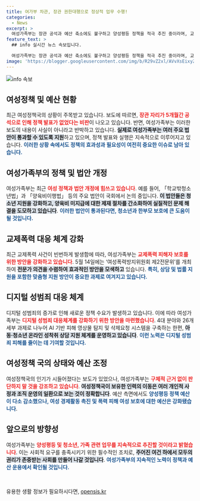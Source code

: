 ```yaml
---
title: 여가부 차관, 장관 권한대행으로 정상적 업무 수행!
categories:
  - News
excerpt: >
  여성가족부는 장관 공석과 예산 축소에도 불구하고 양성평등 정책을 적극 추진 중이라며, 교제폭력 대응과 디지털 성범죄 문제에도 힘쓰겠다고 강조했다. 정책의 성과와 향후 계획에 대한 내역이 주목받고 있다.
feature_text: >
  ## info 실시간 뉴스 속보입니다.

  여성가족부는 장관 공석과 예산 축소에도 불구하고 양성평등 정책을 적극 추진 중이라며, 교제폭력 대응과 디지털 성범죄 문제에도 힘쓰겠다고 강조했다. 정책의 성과와 향후 계획에 대한 내역이 주목받고 있다.
image: 'https://blogger.googleusercontent.com/img/b/R29vZ2xl/AVvXsEixyZcFfHzMRdzZMjFBmAUKJYCLCGyLL1o632UiGVXcaFdKo_bkvkuCioo0uUKlGfBVcT3P84aROyZIXSBEx3Aw5nCQ3pTgDom1WDC4m8eifvWiAmWEEVb4x6G_l8C0QH225ldMjyaFvpxGEBGNO37VmDTDMHGhJPq73UglMfDca1-0aw/s1600/blogspot.png'
---
```


<p><img src="https://blogger.googleusercontent.com/img/b/R29vZ2xl/AVvXsEixyZcFfHzMRdzZMjFBmAUKJYCLCGyLL1o632UiGVXcaFdKo_bkvkuCioo0uUKlGfBVcT3P84aROyZIXSBEx3Aw5nCQ3pTgDom1WDC4m8eifvWiAmWEEVb4x6G_l8C0QH225ldMjyaFvpxGEBGNO37VmDTDMHGhJPq73UglMfDca1-0aw/s1600/blogspot.png" alt="info 속보" /></p>

<h2 data-ke-size="size26">여성정책 및 예산 현황</h2>

<p data-ke-size="size16"></p>

<p>최근 여성정책국의 상황이 주목받고 있습니다. 보도에 따르면, <b><span style="color: #ee2323;">장관 자리가 5개월간 공석으로 인해 정책 발표가 없었다는 비판</span></b>이 나오고 있습니다. 반면, 여성가족부는 이러한 보도의 내용이 사실이 아니라고 반박하고 있습니다. <b><span style="background-color: #21538527;">실제로 여성가족부는 여러 주요 법안이 통과할 수 있도록 지원</span></b>하고 있으며, 정책 발표와 실행은 지속적으로 이루어지고 있습니다. <b><span style="color: #1a5490;">이러한 상황 속에서도 정책의 효과성과 필요성이 여전히 중요한 이슈로 남아 있습니다.</span></b></p>

<h2 data-ke-size="size26">여성가족부의 정책 및 법안 개정</h2>

<p data-ke-size="size16"></p>

<p>여성가족부는 최근 <b><span style="color: #ee2323;">여성 정책과 법안 개정에 힘쓰고 있습니다</span></b>. 예를 들어, 「학교밖청소년법」과 「양육비이행법」 등의 주요 법안이 국회에서 논의 중입니다. <b><span style="background-color: #21538527;">이 법안들은 청소년 지원을 강화하고, 양육비 미지급에 대한 제재 절차를 간소화하여 실질적인 문제 해결을 도모하고 있습니다</span></b>. <b><span style="color: #1a5490;">이러한 법안이 통과된다면, 청소년과 한부모 보호에 큰 도움이 될 것입니다.</span></b></p>

<h2 data-ke-size="size26">교제폭력 대응 체계 강화</h2>

<p data-ke-size="size16"></p>

<p>최근 교제폭력 사건이 빈번하게 발생함에 따라, 여성가족부는 <b><span style="color: #ee2323;">교제폭력 피해자 보호를 위한 방안을 강화하고 있습니다</span></b>. 5월 14일에는 ‘여성폭력방지위원회 제2전문위’를 개최하여 <b><span style="background-color: #21538527;">전문가 의견을 수렴하여 효과적인 방안을 모색하고</span></b> 있습니다. <b><span style="color: #1a5490;">특히, 상담 및 법률 지원을 포함한 맞춤형 지원 방안이 중요한 과제로 여겨지고 있습니다.</span></b></p>

<h2 data-ke-size="size26">디지털 성범죄 대응 체계</h2>

<p data-ke-size="size16"></p>

<p>디지털 성범죄의 증가로 인해 새로운 정책 수요가 발생하고 있습니다. 이에 따라 여성가족부는 <b><span style="color: #ee2323;">디지털 성범죄 대응체계를 강화하기 위한 방안을 마련했습니다</span></b>. 4대 분야와 26개 세부 과제로 나누어 AI 기반 피해 영상물 탐지 및 삭제요청 시스템을 구축하는 한편, <b><span style="background-color: #21538527;">아동·청소년 온라인 성착취 상담 지원 체계를 운영하고 있습니다</span></b>. <b><span style="color: #1a5490;">이런 노력은 디지털 성범죄 피해를 줄이는 데 기여할 것입니다.</span></b></p>

<h2 data-ke-size="size26">여성정책 국의 상태와 예산 조정</h2>

<p data-ke-size="size16"></p>

<p>여성정책국의 인기가 시들어졌다는 보도가 있었으나, 여성가족부는 <b><span style="color: #ee2323;">구체적 근거 없이 판단하지 말 것을 강조하고 있습니다</span></b>. <b><span style="background-color: #21538527;">여성정책국이 보유한 인력의 이동은 여러 개인적 사정과 조직 운영의 일환으로 보는 것이 정확합니다</span></b>. 예산 측면에서도 <b><span style="color: #1a5490;">양성평등 정책 예산이 다소 감소했으나, 여성 경제활동 촉진 및 폭력 피해 여성 보호에 대한 예산은 강화됐습니다</span></b>.</p>

<h2 data-ke-size="size26">앞으로의 방향성</h2>

<p data-ke-size="size16"></p>

<p>여성가족부는 <b><span style="color: #ee2323;">양성평등 및 청소년, 가족 관련 업무를 지속적으로 추진할 것이라고 밝혔습니다</span></b>. 이는 사회적 요구를 충족시키기 위한 필수적인 조치로, <b><span style="background-color: #21538527;">주어진 여건 하에서 모두의 권리가 존중받는 사회를 만들어 나갈 것입니다</span></b>. <b><span style="color: #1a5490;">여성가족부의 지속적인 노력이 정책과 예산 운용에서 확인될 것입니다.</span></b></p>

<p data-ke-size="size16">&nbsp;</p>
유용한 생활 정보가 필요하시다면, <a href="https://opensis.kr" rel="dofollow">opensis.kr</a>


